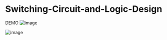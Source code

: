 # Switching-Circuit-and-Logic-Design

DEMO
![image](https://user-images.githubusercontent.com/28012868/195572168-74e38b8d-fa10-410d-89ec-f41a8de2d18d.png)

![image](https://user-images.githubusercontent.com/28012868/195572290-bfdffa56-c237-4d2e-9540-bca7fa524cd4.png)
